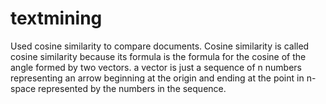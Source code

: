 # textmining
Used cosine similarity to compare documents.  Cosine similarity is called cosine similarity because its formula is the formula for the cosine of the angle formed by two vectors. a vector is just a sequence of n numbers representing an arrow beginning at the origin and ending at the point in n-space represented by the numbers in the sequence.
